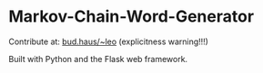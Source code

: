 # Markov-Chain-Word-Generator

Contribute at: [bud.haus/~leo](http://bud.haus/~leo) (explicitness warning!!!)

Built with Python and the Flask web framework. 
